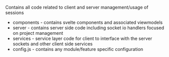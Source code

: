Contains all code related to client and server management/usage of sessions

- components - contains svelte components and associated viewmodels
- server - contains server side code including socket io handlers focused on project management
- services - service layer code for client to interface with the server sockets and other client side services
- config.js - contains any module/feature specific configuration

